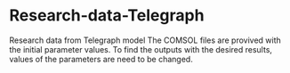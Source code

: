 # Research-data-Telegraph
Research data from Telegraph model
The COMSOL files are provived with the initial parameter values. To find the outputs with the desired results, values of the parameters are need to be changed.
